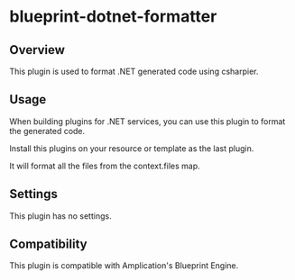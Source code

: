 # blueprint-dotnet-formatter

## Overview

This plugin is used to format .NET generated code using csharpier.

## Usage

When building plugins for .NET services, you can use this plugin to format the generated code.

Install this plugins on your resource or template as the last plugin.

It will format all the files from the context.files map.

## Settings

This plugin has no settings.

## Compatibility

This plugin is compatible with Amplication's Blueprint Engine.
